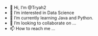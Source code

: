 - 👋 Hi, I’m @Tryah2
- 👀 I’m interested in Data Science
- 🌱 I’m currently learning Java and Python.
- 💞️ I’m looking to collaborate on ...
- 📫 How to reach me ...

<!---
Tryah2/Tryah2 is a ✨ special ✨ repository because its `README.md` (this file) appears on your GitHub profile.
You can click the Preview link to take a look at your changes.
--->
